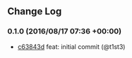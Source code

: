 ## Change Log

### 0.1.0 (2016/08/17 07:36 +00:00)
- [c63843d](https://github.com/t1st3/is-lxde/commit/c63843db31f757e64691337a9655cb48db211a69) feat: initial commit (@t1st3)